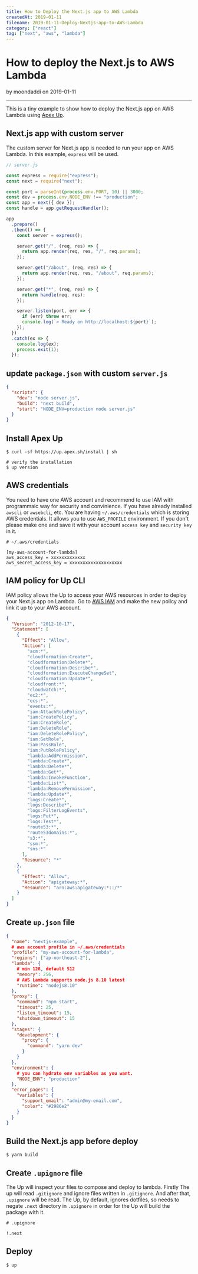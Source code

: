 ```yaml
---
title: How to Deploy the Next.js app to AWS Lambda
createdAt: 2019-01-11
filename: 2019-01-11-Deploy-Nextjs-app-to-AWS-Lambda
category: ["react"]
tag: ["next", "aws", "lambda"]
---
```


# How to deploy the Next.js to AWS Lambda

by moondaddi on 2019-01-11

---

This is a tiny example to show how to deploy the Next.js app on AWS Lambda using [Apex Up](https://up.docs.apex.sh/#introduction).

## Next.js app with custom server

The custom server for Next.js app is needed to run your app on AWS Lambda. In this example, `express` will be used.

```javascript
// server.js

const express = require("express");
const next = require("next");

const port = parseInt(process.env.PORT, 10) || 3000;
const dev = process.env.NODE_ENV !== "production";
const app = next({ dev });
const handle = app.getRequestHandler();

app
  .prepare()
  .then(() => {
    const server = express();

    server.get("/", (req, res) => {
      return app.render(req, res, "/", req.params);
    });

    server.get("/about", (req, res) => {
      return app.render(req, res, "/about", req.params);
    });

    server.get("*", (req, res) => {
      return handle(req, res);
    });

    server.listen(port, err => {
      if (err) throw err;
      console.log(`> Ready on http://localhost:${port}`);
    });
  })
  .catch(ex => {
    console.log(ex);
    process.exit(1);
  });
```

## update `package.json` with custom `server.js`

```json
{
  "scripts": {
    "dev": "node server.js",
    "build": "next build",
    "start": "NODE_ENV=production node server.js"
  }
}
```

## Install Apex Up

```shell
$ curl -sf https://up.apex.sh/install | sh

# verify the installation
$ up version
```

## AWS credentials

You need to have one AWS account and recommend to use IAM with programmaic way for security and convinience. If you have already installed `awscli` or `awsebcli`, etc. You are having `~/.aws/credentials` which is storing AWS credentials. It allows you to use `AWS_PROFILE` environment. If you don't please make one and save it with your account `access key` and `security key` in it.

```shell
# ~/.aws/credentials

[my-aws-account-for-lambda]
aws_access_key = xxxxxxxxxxxxx
aws_secret_access_key = xxxxxxxxxxxxxxxxxxxx
```

## IAM policy for Up CLI

IAM policy allows the Up to access your AWS resources in order to deploy your Next.js app on Lambda. Go to [AWS IAM](https://aws.amazon.com/iam/) and make the new policy and link it up to your AWS account.

```json
{
  "Version": "2012-10-17",
  "Statement": [
    {
      "Effect": "Allow",
      "Action": [
        "acm:*",
        "cloudformation:Create*",
        "cloudformation:Delete*",
        "cloudformation:Describe*",
        "cloudformation:ExecuteChangeSet",
        "cloudformation:Update*",
        "cloudfront:*",
        "cloudwatch:*",
        "ec2:*",
        "ecs:*",
        "events:*",
        "iam:AttachRolePolicy",
        "iam:CreatePolicy",
        "iam:CreateRole",
        "iam:DeleteRole",
        "iam:DeleteRolePolicy",
        "iam:GetRole",
        "iam:PassRole",
        "iam:PutRolePolicy",
        "lambda:AddPermission",
        "lambda:Create*",
        "lambda:Delete*",
        "lambda:Get*",
        "lambda:InvokeFunction",
        "lambda:List*",
        "lambda:RemovePermission",
        "lambda:Update*",
        "logs:Create*",
        "logs:Describe*",
        "logs:FilterLogEvents",
        "logs:Put*",
        "logs:Test*",
        "route53:*",
        "route53domains:*",
        "s3:*",
        "ssm:*",
        "sns:*"
      ],
      "Resource": "*"
    },
    {
      "Effect": "Allow",
      "Action": "apigateway:*",
      "Resource": "arn:aws:apigateway:*::/*"
    }
  ]
}
```

## Create `up.json` file

```json
{
  "name": "nextjs-example",
  # aws account profile in ~/.aws/credentials
  "profile": "my-aws-account-for-lambda",
  "regions": ["ap-northeast-2"],
  "lambda": {
    # min 128, default 512
    "memory": 256,
    # AWS Lambda supports node.js 8.10 latest
    "runtime": "nodejs8.10"
  },
  "proxy": {
    "command": "npm start",
    "timeout": 25,
    "listen_timeout": 15,
    "shutdown_timeout": 15
  },
  "stages": {
    "development": {
      "proxy": {
        "command": "yarn dev"
      }
    }
  },
  "environment": {
    # you can hydrate env variables as you want.
    "NODE_ENV": "production"
  },
  "error_pages": {
    "variables": {
      "support_email": "admin@my-email.com",
      "color": "#2986e2"
    }
  }
}
```

## Build the Next.js app before deploy

```shell
$ yarn build
```

## Create `.upignore` file

The Up will inspect your files to compose and deploy to lambda. Firstly The up will read `.gitignore` and ignore files written in `.gitignore`. And after that, `.upignore` will be read. The Up, by default, ignores dotfiles, so needs to negate `.next` directory in `.upignore` in order for the Up will build the package with it.

```shell
# .upignore

!.next
```

## Deploy

```shell
$ up
```
